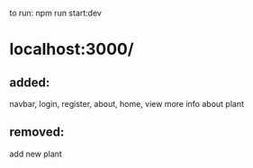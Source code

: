 to run: npm run start:dev
# localhost:3000/ #

## added: ##
navbar,
login,
register,
about,
home,
view more info about plant

## removed: ##
add new plant 

